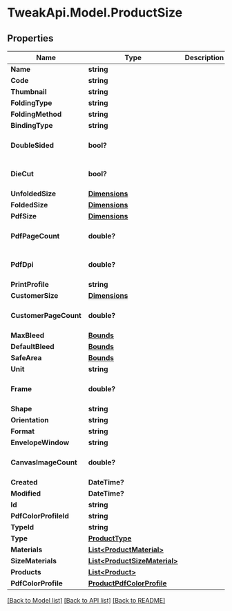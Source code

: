 # TweakApi.Model.ProductSize
## Properties

Name | Type | Description | Notes
------------ | ------------- | ------------- | -------------
**Name** | **string** |  | 
**Code** | **string** |  | 
**Thumbnail** | **string** |  | [optional] 
**FoldingType** | **string** |  | [optional] 
**FoldingMethod** | **string** |  | [optional] 
**BindingType** | **string** |  | [optional] 
**DoubleSided** | **bool?** |  | [optional] [default to false]
**DieCut** | **bool?** |  | [optional] [default to false]
**UnfoldedSize** | [**Dimensions**](Dimensions.md) |  | [optional] 
**FoldedSize** | [**Dimensions**](Dimensions.md) |  | [optional] 
**PdfSize** | [**Dimensions**](Dimensions.md) |  | [optional] 
**PdfPageCount** | **double?** |  | [optional] [default to 1.0]
**PdfDpi** | **double?** |  | [optional] [default to 300.0]
**PrintProfile** | **string** |  | [optional] 
**CustomerSize** | [**Dimensions**](Dimensions.md) |  | [optional] 
**CustomerPageCount** | **double?** |  | [optional] [default to 1.0]
**MaxBleed** | [**Bounds**](Bounds.md) |  | [optional] 
**DefaultBleed** | [**Bounds**](Bounds.md) |  | [optional] 
**SafeArea** | [**Bounds**](Bounds.md) |  | [optional] 
**Unit** | **string** |  | [optional] 
**Frame** | **double?** |  | [optional] [default to 0.0]
**Shape** | **string** |  | [optional] 
**Orientation** | **string** |  | [optional] 
**Format** | **string** |  | 
**EnvelopeWindow** | **string** |  | [optional] 
**CanvasImageCount** | **double?** |  | [optional] [default to 0.0]
**Created** | **DateTime?** |  | [optional] 
**Modified** | **DateTime?** |  | [optional] 
**Id** | **string** |  | [optional] 
**PdfColorProfileId** | **string** |  | [optional] 
**TypeId** | **string** |  | [optional] 
**Type** | [**ProductType**](ProductType.md) |  | [optional] 
**Materials** | [**List&lt;ProductMaterial&gt;**](ProductMaterial.md) |  | [optional] 
**SizeMaterials** | [**List&lt;ProductSizeMaterial&gt;**](ProductSizeMaterial.md) |  | [optional] 
**Products** | [**List&lt;Product&gt;**](Product.md) |  | [optional] 
**PdfColorProfile** | [**ProductPdfColorProfile**](ProductPdfColorProfile.md) |  | [optional] 

[[Back to Model list]](../README.md#documentation-for-models) [[Back to API list]](../README.md#documentation-for-api-endpoints) [[Back to README]](../README.md)

